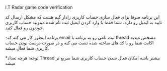 I.T Radar game code verification

 این برنامه صرفا برای فعال سازی حساب کاربری رادار گیم هست که مشکل ارسال کد تایید به ایمیل رو داره، شما فقط با وارد کردن ایمیل ثبت نام شده میتونید حساب کاربری خودتون رو فعال کنید.

 -برنامه اینطور کار می کنه که email ثبت نامی رو به برنامه با thread مشخص میدید اکانت شما رو با کد های ساخته شده تست می کنه و در صورت درست بودن حساب کاربری شما فعال میشه.

*توجه: هرچه تعداد Thread بیشتر باشه امکان فعال شدن حساب کاربری شما سریع تر میشه
